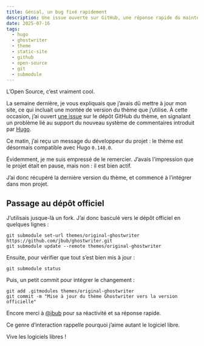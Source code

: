 ```yaml
---
title: Génial, un bug fixé rapidement
description: Une issue ouverte sur GitHub, une réponse rapide du mainteneur, et une mise à jour du thème Ghostwriter compatible avec Hugo 0.148.0. Vive l'open source !
date: 2025-07-16
tags:
  - hugo
  - ghostwriter
  - theme
  - static-site
  - github
  - open-source
  - git
  - submodule
---
```


L’Open Source, c’est vraiment cool.

La semaine dernière, je vous expliquais que j’avais dû mettre à jour mon site, ce qui incluait une montée de version du thème que j’utilise. À cette occasion, j’ai ouvert [une issue](https://github.com/jbub/ghostwriter/issues/126) sur le dépôt GitHub du thème, en signalant un problème lié au support du nouveau système de commentaires introduit par [Hugo](https://gohugo.io).

Ce matin, j’ai reçu un message du développeur du projet : le thème est désormais compatible avec Hugo `0.148.0`.

Évidemment, je me suis empressé de le remercier. J’avais l’impression que le projet était en pause, mais non : il est bien actif.

J’ai donc récupéré la dernière version du thème, et commencé à l’intégrer dans mon projet.

## Passage au dépôt officiel

J’utilisais jusque-là un fork. J’ai donc basculé vers le dépôt officiel en quelques lignes :

```
git submodule set-url themes/original-ghostwriter https://github.com/jbub/ghostwriter.git
git submodule update --remote themes/original-ghostwriter
```

Ensuite, pour vérifier que tout s’est bien mis à jour :
```
git submodule status
```

Puis, un petit commit pour intégrer le changement :

```
git add .gitmodules themes/original-ghostwriter
git commit -m "Mise à jour du thème Ghostwriter vers la version officielle"
```

Encore merci à [@jbub](https://github.com/jbub) pour sa réactivité et sa réponse rapide.

Ce genre d’interaction rappelle pourquoi j’aime autant le logiciel libre.

  

Vive les logiciels libres !